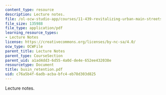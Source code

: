 ```yaml
---
content_type: resource
description: Lecture notes.
file: /ol-ocw-studio-app/courses/11-439-revitalizing-urban-main-streets-mission-hill-egleston-square-boston-spring-2003/c76a5b4f6adbacbabfc4eb78d303d825_busin_retention.pdf
file_size: 135988
file_type: application/pdf
learning_resource_types:
- Lecture Notes
license: https://creativecommons.org/licenses/by-nc-sa/4.0/
ocw_type: OCWFile
parent_title: Lecture Notes
parent_type: CourseSection
parent_uid: a1ad4dd3-6d55-4a0d-de4e-652ee432038e
resourcetype: Document
title: busin_retention.pdf
uid: c76a5b4f-6adb-acba-bfc4-eb78d303d825
---
```

Lecture notes.